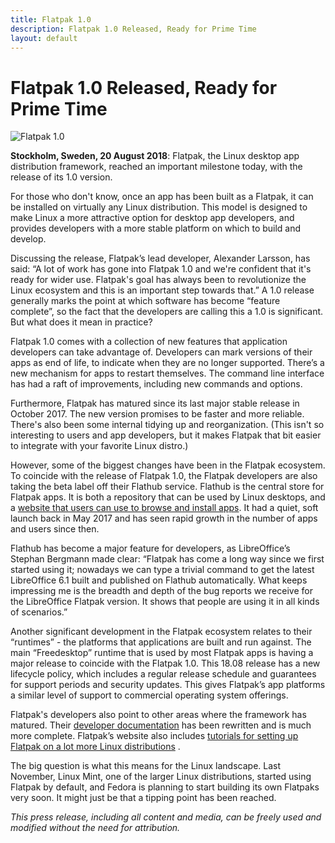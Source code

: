 ```yaml
---
title: Flatpak 1.0
description: Flatpak 1.0 Released, Ready for Prime Time
layout: default
---
```

# Flatpak 1.0 Released, Ready for Prime Time
  
  ![Flatpak 1.0](delivery_truck.png)
  
  **Stockholm, Sweden, 20 August 2018**: Flatpak, the Linux desktop app distribution framework, reached an important milestone today, with the release of its 1.0 version.

  For those who don't know, once an app has been built as a Flatpak, it can be installed on virtually any Linux distribution. This model is designed to make Linux a more attractive option for desktop app developers, and provides developers with a more stable platform on which to build and develop.

  Discussing the release, Flatpak’s lead developer, Alexander Larsson, has said: “A lot of work has gone into Flatpak 1.0 and we're confident that it's ready for wider use. Flatpak's goal has always been to revolutionize the Linux ecosystem and this is an important step towards that.” A 1.0 release generally marks the point at which software has become “feature complete”, so the fact that the developers are calling this a 1.0 is significant. But what does it mean in practice?

  Flatpak 1.0 comes with a collection of new features that application developers can take advantage of. Developers can mark versions of their apps as end of life, to indicate when they are no longer supported. There’s a new mechanism for apps to restart themselves. The command line interface has had a raft of improvements, including new commands and options.

  Furthermore, Flatpak has matured since its last major stable release in October 2017. The new version promises to be faster and more reliable. There's also been some internal tidying up and reorganization. (This isn't so interesting to users and app developers, but it makes Flatpak that bit easier to integrate with your favorite Linux distro.)

  However, some of the biggest changes have been in the Flatpak ecosystem. To coincide with the release of Flatpak 1.0, the Flatpak developers are also taking the beta label off their Flathub service. Flathub is the central store for Flatpak apps. It is both a repository that can be used by Linux desktops, and a [website that users can use to browse and install apps](https://flathub.org/). It had a quiet, soft launch back in May 2017 and has seen rapid growth in the number of apps and users since then.

  Flathub has become a major feature for developers, as LibreOffice’s Stephan Bergmann made clear: “Flatpak has come a long way since we first started using it; nowadays we can type a trivial command to get the latest LibreOffice 6.1 built and published on Flathub automatically. What keeps impressing me is the breadth and depth of the bug reports we receive for the LibreOffice Flatpak version. It shows that people are using it in all kinds of scenarios.”

  Another significant development in the Flatpak ecosystem relates to their “runtimes” - the platforms that applications are built and run against. The main “Freedesktop” runtime that is used by most Flatpak apps is having a major release to coincide with the Flatpak 1.0. This 18.08 release has a new lifecycle policy, which includes a regular release schedule and guarantees for support periods and security updates. This gives Flatpak’s app platforms a similar level of support to commercial operating system offerings.

  Flatpak's developers also point to other areas where the framework has matured. Their [developer documentation](https://docs.flatpak.org/en/latest/) has been rewritten and is much more complete. Flatpak’s website also includes [tutorials for setting up Flatpak on a lot more Linux distributions](https://flatpak.org/setup/) .

  The big question is what this means for the Linux landscape. Last November, Linux Mint, one of the larger Linux distributions, started using Flatpak by default, and Fedora is planning to start building its own Flatpaks very soon. It might just be that a tipping point has been reached.

  *This press release, including all content and media, can be freely used and modified without the need for attribution.*


